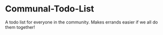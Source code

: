 # Communal-Todo-List
A todo list for everyone in the community. Makes errands easier if we all do them together!
